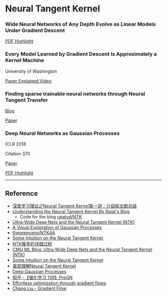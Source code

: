 # Neural Tangent Kernel

### Wide Neural Networks of Any Depth Evolve as Linear Models Under Gradient Descent

[PDF Highlight](./Wide%20Neural%20Networks%20of%20Any%20Depth%20Evolve%20as.pdf)

### Every Model Learned by Gradient Descent Is Approximately a Kernel Machine

University of Washington

[Paper Explained Video](https://www.youtube.com/watch?v=ahRPdiCop3E)

### Finding sparse trainable neural networks through Neural Tangent Transfer

[Blog](https://zenkelab.org/2020/06/paper-finding-sparse-trainable-neural-networks-through-neural-tangent-transfer/)

[Paper](https://arxiv.org/abs/2006.08228)

### Deep Neural Networks as Gaussian Processes

ICLR 2018

Citation 370

[Paper](https://arxiv.org/abs/1711.00165)

[PDF Highlight](./DEEP%20NEURAL%20NETWORKS%20AS%20GAUSSIAN%20PROCESSES.pdf)

---

## Reference
- [深度学习理论之Neural Tangent Kernel第一讲：介绍和文献总结](https://zhuanlan.zhihu.com/p/105871604)
- [Understanding the Neural Tangent Kernel By Rajat's Blog](https://rajatvd.github.io/NTK/)
  - Code for the blog [rajatvd/NTK](https://github.com/rajatvd/NTK)
- [Ultra-Wide Deep Nets and the Neural Tangent Kernel (NTK)](https://blog.ml.cmu.edu/2019/10/03/ultra-wide-deep-nets-and-the-neural-tangent-kernel-ntk/)
- [A Visual Exploration of Gaussian Processes](https://distill.pub/2019/visual-exploration-gaussian-processes/#GaussianProcesses)
- [thegregyang/NTK4A](https://github.com/thegregyang/NTK4A)
- [Some Intuition on the Neural Tangent Kernel](https://www.inference.vc/neural-tangent-kernels-some-intuition-for-kernel-gradient-descent/)
- [NTK推导的详细过程](https://zhuanlan.zhihu.com/p/166158072)
- [CMU ML Blog: Ultra-Wide Deep Nets and the Neural Tangent Kernel (NTK)](https://blog.ml.cmu.edu/2019/10/03/ultra-wide-deep-nets-and-the-neural-tangent-kernel-ntk/)
- [Some Intuition on the Neural Tangent Kernel](https://www.inference.vc/neural-tangent-kernels-some-intuition-for-kernel-gradient-descent/)
- [直观理解Neural Tangent Kernel](https://zhuanlan.zhihu.com/p/339971642)
- [Deep Gaussian Processes](http://inverseprobability.com/talks/notes/deep-gaussian-processes.html)
- [知乎 -【强化学习 139】PreQN](https://zhuanlan.zhihu.com/p/162496935)
- [Effortless optimization through gradient flows](https://francisbach.com/gradient-flows/)
- [Chang Liu - Gradient Flow](http://ml.cs.tsinghua.edu.cn/~changliu/static/Gradient-Flow.pdf)